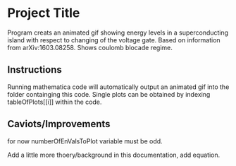 # Project Title

Program creats an animated gif showing energy levels in a superconducting island with respect to changing of the voltage gate. Based on information from arXiv:1603.08258. Shows coulomb blocade regime.

## Instructions

Running mathematica code will automatically output an animated gif into the folder containging this code. Single plots can be obtained by indexing tableOfPlots[[i]] within the code.

## Caviots/Improvements

for now numberOfEnValsToPlot variable must be odd.

Add a little more thoery/background in this documentation, add equation.

